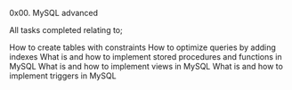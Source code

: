 0x00. MySQL advanced

All tasks completed relating to;

How to create tables with constraints
How to optimize queries by adding indexes
What is and how to implement stored procedures and functions in MySQL
What is and how to implement views in MySQL
What is and how to implement triggers in MySQL
